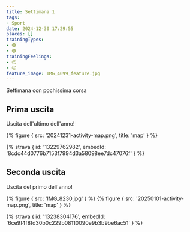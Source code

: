 ```yaml
---
title: Settimana 1
tags:
- Sport
date: 2024-12-30 17:29:55
places: []
trainingTypes:
- 🟢
- 🟢
trainingFeelings:
- 😐
- 😐
feature_image: IMG_4099_feature.jpg
---
```


Settimana con pochissima corsa
<!--more-->

## Prima uscita

Uscita dell'ultimo dell'anno!

{% figure { src: '20241231-activity-map.png', title: 'map' } %}

{% strava { id: '13229762982', embedId: '8cdc44d0776b7153f7994d3a58098ee7dc47076f' } %}

## Seconda uscita
Uscita del primo dell'anno!

{% figure { src: 'IMG_8230.jpg' } %}
{% figure { src: '20250101-activity-map.png', title: 'map' } %}

{% strava { id: '13238304176', embedId: '6ce9f4f8fd30b0c229b08110090e9b3b9be6ac51' } %}